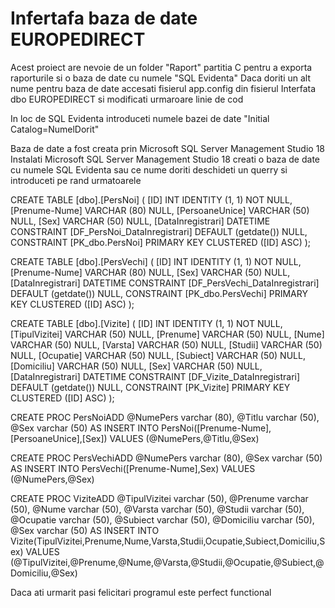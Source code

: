 # Infertafa baza de date EUROPEDIRECT
Acest proiect are nevoie de un folder "Raport" partitia C pentru a exporta raporturile si o baza de date cu numele "SQL Evidenta"
Daca doriti un alt nume pentru baza de date accesati fisierul app.config din fisierul Interfata dbo EUROPEDIRECT si modificati urmaroare linie de cod 


<add name="ConexiuneDBO" connectionString ="Data Source=.\SQLEXPRESS;Initial Catalog=SQL Evidenta;Integrated Security=True"/>


In loc de SQL Evidenta introduceti numele bazei de date "Initial Catalog=NumelDorit"

Baza de date a fost creata prin Microsoft SQL Server Management Studio 18
Instalati Microsoft SQL Server Management Studio 18 creati o baza de date cu numele SQL Evidenta sau ce nume doriti deschideti un querry si introduceti pe rand urmatoarele


CREATE TABLE [dbo].[PersNoi] (
    [ID]               INT          IDENTITY (1, 1) NOT NULL,
    [Prenume-Nume]     VARCHAR (80) NULL,
    [PersoaneUnice]    VARCHAR (50) NULL,
    [Sex]              VARCHAR (50) NULL,
    [DataInregistrari] DATETIME     CONSTRAINT [DF_PersNoi_DataInregistrari] DEFAULT (getdate()) NULL,
    CONSTRAINT [PK_dbo.PersNoi] PRIMARY KEY CLUSTERED ([ID] ASC)
);


CREATE TABLE [dbo].[PersVechi] (
    [ID]               INT          IDENTITY (1, 1) NOT NULL,
    [Prenume-Nume]     VARCHAR (80) NULL,
    [Sex]              VARCHAR (50) NULL,
    [DataInregistrari] DATETIME     CONSTRAINT [DF_PersVechi_DataInregistrari] DEFAULT (getdate()) NULL,
    CONSTRAINT [PK_dbo.PersVechi] PRIMARY KEY CLUSTERED ([ID] ASC)
);


CREATE TABLE [dbo].[Vizite] (
    [ID]               INT          IDENTITY (1, 1) NOT NULL,
    [TipulVizitei]     VARCHAR (50) NULL,
    [Prenume]          VARCHAR (50) NULL,
    [Nume]             VARCHAR (50) NULL,
    [Varsta]           VARCHAR (50) NULL,
    [Studii]           VARCHAR (50) NULL,
    [Ocupatie]         VARCHAR (50) NULL,
    [Subiect]          VARCHAR (50) NULL,
    [Domiciliu]        VARCHAR (50) NULL,
    [Sex]              VARCHAR (50) NULL,
    [DataInregistrari] DATETIME     CONSTRAINT [DF_Vizite_DataInregistrari] DEFAULT (getdate()) NULL,
    CONSTRAINT [PK_Vizite] PRIMARY KEY CLUSTERED ([ID] ASC)
);


CREATE PROC PersNoiADD
@NumePers varchar (80),
@Titlu varchar (50),
@Sex varchar (50)
AS
    INSERT INTO PersNoi([Prenume-Nume],[PersoaneUnice],[Sex])
    VALUES (@NumePers,@Titlu,@Sex)
    
    
CREATE PROC PersVechiADD
@NumePers varchar (80),
@Sex varchar (50)
AS
    INSERT INTO PersVechi([Prenume-Nume],Sex)
    VALUES (@NumePers,@Sex)
    
   
CREATE PROC ViziteADD
@TipulVizitei varchar (50),
@Prenume varchar (50),
@Nume varchar (50),
@Varsta varchar (50),
@Studii varchar (50),
@Ocupatie varchar (50),
@Subiect varchar (50),
@Domiciliu varchar (50),
@Sex varchar (50)
AS
    INSERT INTO Vizite(TipulVizitei,Prenume,Nume,Varsta,Studii,Ocupatie,Subiect,Domiciliu,Sex)
    VALUES (@TipulVizitei,@Prenume,@Nume,@Varsta,@Studii,@Ocupatie,@Subiect,@Domiciliu,@Sex)
    
    
 Daca ati urmarit pasi felicitari programul este perfect functional
 
 
 
